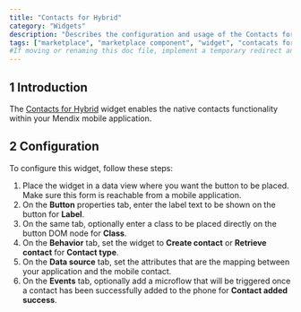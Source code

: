```yaml
---
title: "Contacts for Hybrid"
category: "Widgets"
description: "Describes the configuration and usage of the Contacts for Hybrid widget, which is available in the Mendix Marketplace."
tags: ["marketplace", "marketplace component", "widget", "contacats for hybrid", "phonegap", "native", "mobile", "platform support"]
#If moving or renaming this doc file, implement a temporary redirect and let the respective team know they should update the URL in the product. See Mapping to Products for more details.
---
```


## 1 Introduction

The [Contacts for Hybrid](https://appstore.home.mendix.com/link/app/1473/) widget enables the native contacts functionality within your Mendix mobile application. 

## 2 Configuration

To configure this widget, follow these steps:

1. Place the widget in a data view where you want the button to be placed. Make sure this form is reachable from a mobile application.
2. On the **Button** properties tab, enter the label text to be shown on the button for **Label**.
3. On the same tab, optionally enter a class to be placed directly on the button DOM node for **Class**.
4. On the **Behavior** tab, set the widget to **Create contact** or **Retrieve contact** for **Contact type**.
5. On the **Data source** tab, set the attributes that are the mapping between your application and the mobile contact.
6. On the **Events** tab, optionally add a microflow that will be triggered once a contact has been successfully added to the phone for **Contact added success**.

